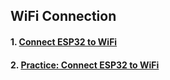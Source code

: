 ## WiFi Connection
#### 1. [Connect ESP32 to WiFi](lesson03-01.md)
#### 2. [Practice: Connect ESP32 to WiFi](lesson03-02.md)

